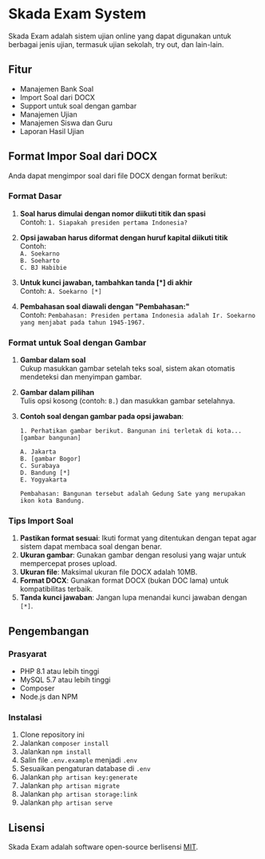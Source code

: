 # Skada Exam System

Skada Exam adalah sistem ujian online yang dapat digunakan untuk berbagai jenis ujian, termasuk ujian sekolah, try out, dan lain-lain.

## Fitur

-   Manajemen Bank Soal
-   Import Soal dari DOCX
-   Support untuk soal dengan gambar
-   Manajemen Ujian
-   Manajemen Siswa dan Guru
-   Laporan Hasil Ujian

## Format Impor Soal dari DOCX

Anda dapat mengimpor soal dari file DOCX dengan format berikut:

### Format Dasar

1. **Soal harus dimulai dengan nomor diikuti titik dan spasi**  
   Contoh: `1. Siapakah presiden pertama Indonesia?`

2. **Opsi jawaban harus diformat dengan huruf kapital diikuti titik**  
   Contoh:  
   `A. Soekarno`  
   `B. Soeharto`  
   `C. BJ Habibie`

3. **Untuk kunci jawaban, tambahkan tanda [*] di akhir**  
   Contoh: `A. Soekarno [*]`

4. **Pembahasan soal diawali dengan "Pembahasan:"**  
   Contoh: `Pembahasan: Presiden pertama Indonesia adalah Ir. Soekarno yang menjabat pada tahun 1945-1967.`

### Format untuk Soal dengan Gambar

1. **Gambar dalam soal**  
   Cukup masukkan gambar setelah teks soal, sistem akan otomatis mendeteksi dan menyimpan gambar.

2. **Gambar dalam pilihan**  
   Tulis opsi kosong (contoh: `B.`) dan masukkan gambar setelahnya.

3. **Contoh soal dengan gambar pada opsi jawaban**:

    ```
    1. Perhatikan gambar berikut. Bangunan ini terletak di kota...
    [gambar bangunan]

    A. Jakarta
    B. [gambar Bogor]
    C. Surabaya
    D. Bandung [*]
    E. Yogyakarta

    Pembahasan: Bangunan tersebut adalah Gedung Sate yang merupakan ikon kota Bandung.
    ```

### Tips Import Soal

1. **Pastikan format sesuai**: Ikuti format yang ditentukan dengan tepat agar sistem dapat membaca soal dengan benar.
2. **Ukuran gambar**: Gunakan gambar dengan resolusi yang wajar untuk mempercepat proses upload.
3. **Ukuran file**: Maksimal ukuran file DOCX adalah 10MB.
4. **Format DOCX**: Gunakan format DOCX (bukan DOC lama) untuk kompatibilitas terbaik.
5. **Tanda kunci jawaban**: Jangan lupa menandai kunci jawaban dengan `[*]`.

## Pengembangan

### Prasyarat

-   PHP 8.1 atau lebih tinggi
-   MySQL 5.7 atau lebih tinggi
-   Composer
-   Node.js dan NPM

### Instalasi

1. Clone repository ini
2. Jalankan `composer install`
3. Jalankan `npm install`
4. Salin file `.env.example` menjadi `.env`
5. Sesuaikan pengaturan database di `.env`
6. Jalankan `php artisan key:generate`
7. Jalankan `php artisan migrate`
8. Jalankan `php artisan storage:link`
9. Jalankan `php artisan serve`

## Lisensi

Skada Exam adalah software open-source berlisensi [MIT](LICENSE).
